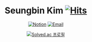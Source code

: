 <div align="center">

# Seungbin Kim [![Hits](https://hits.seeyoufarm.com/api/count/incr/badge.svg?url=https%3A%2F%2Fgithub.com%2Fseungbin-kim&count_bg=%233D7CC8&title_bg=%23555555&icon=&icon_color=%23E7E7E7&title=hits&edge_flat=false)](https://hits.seeyoufarm.com)

[![Notion](http://img.shields.io/badge/Notion-black?style=for-the-badge&logo=Notion&logoColor=white)](https://seung-bin.notion.site/Seungbin-Kim-93ac9d32a4414f1e8f9806dcd90a6300)
[![Email](http://img.shields.io/badge/Gmail-d14836?style=for-the-badge&logo=Gmail&logoColor=white)](mailto:seungbin.kim.dev@gmail.com)

[![Solved.ac
프로필](http://mazassumnida.wtf/api/v2/generate_badge?boj=olleh0528)](https://solved.ac/olleh0528)
</div>
<!--
**seungbin-kim/seungbin-kim** is a ✨ _special_ ✨ repository because its `README.md` (this file) appears on your GitHub profile.

Here are some ideas to get you started:

- 🔭 I’m currently working on ...
- 🌱 I’m currently learning ...
- 👯 I’m looking to collaborate on ...
- 🤔 I’m looking for help with ...
- 💬 Ask me about ...
- 📫 How to reach me: ...
- 😄 Pronouns: ...
- ⚡ Fun fact: ...
-->
